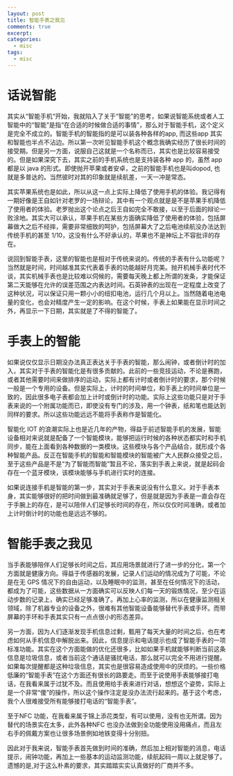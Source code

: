 ```yaml
---
layout: post
title: 智能手表之我见
comments: true
excerpt: 
categories:
  - misc  
tags:
  - misc 
---
```



# 话说智能

其实从“智能手机“开始，我就陷入了关于“智能”的思考，如果说智能系统或者人工智能中的“智能”是指“在合适的时候做合适的事情”，那么对于智能手机，这个定义是完全不成立的。智能手机的智能指的是可以装各种各样的app, 而这些app 其实和智能也半点不沾边。所以第一次听见智能手机这个概念我确实经历了很长时间的接受期。但是另一方面，说服自己这就是一个名称而已，其实也是比较容易接受的。但是如果深究下去，其实之前的手机系统也是支持装各种 app 的，虽然 app 都是以 java 的形式。即使抛开苹果或者安卓，之前的智能手机也是叫dopod, 也就是多普达的。当然彼时对其的印象就是续航差，一天一冲是常态。

其实苹果系统也是如此，所以从这一点上实际上降低了使用手机的体验。我记得有一期好像是王自如针对老罗的一场辩论，其中有一个观点就是是不是苹果手机降低了使用者的体验。老罗抛出这个论点之后王自如完全不敢接，以至于后面的辩论一败涂地。其实大可以承认，苹果手机在某些方面确实降低了使用者的体验，包括屏幕做大之后不经摔，需要非常细致的呵护，包括屏幕大了之后电池续航没办法达到传统手机的甚至 1/10，这没有什么不好承认的，苹果也不是神坛上不容批评的存在。

说回到智能手表，这里的智能也是相对于传统来说的。传统的手表有什么功能呢？当然就是时间，时间越准其实代表着手表的功能越好月完美。抛开机械手表时代不谈，其实机械手表也是比较难以伺候的，需要每天晚上都上所谓的发条，才能保证第二天能够在允许的误差范围之内表达时间。石英钟表的出现在一定程度上改变了这种状况，可以保证只用一颗小小的纽扣电池，运行几个月以上。当然随着电池电量的变化，也会对精度产生一定的影响。在这个时候，手表上如果能在显示时间之外，再显示一下日期，其实就是了不得的智能了。


# 手表上的智能

如果说仅仅显示日期没办法真正表达关于手表的智能，那么闹钟，或者倒计时的加入，其实对于手表的智能化是有很多贡献的。此前的一些竞技运动，不论是赛跑，或者其他需要时间来做排序的运动，实际上都有计时或者倒计时的要求，那个时候一般是一个专用的设备。但是实际上，计时的时间单位，和手表上的时间单位是一致的，因此很多电子表都会加上计时或倒计时的功能。实际上这些功能只是对于手表来说的一个附属功能而已，即使没有专门的涉及，用一个钟表，纸和笔也能达到同样的要求。所以这些功能远远不能将手表称作是智能化。

智能化 IOT 的浪潮实际上也是近几年的产物，得益于前述智能手机的发展，智能设备相对来说就是配备了一个智能模块，能够把运行时候的各种状态都实时和手机同步，能在上面看到各种数据的一类模块。这些模块与各个产品结合，就形成个各种智能产品。反正在智能手机的智能和智能模块的智能被广大人民群众接受之后，至于这些产品是不是“为了智能而智能”暂且不论，落实到手表上来说，就是起码会存在一个蓝牙模块，该模块能够与手机进行实时的连接。

如果说连接手机是智能的第一步，其实对于手表来说没有什么意义。对于手表本身，其实能够很好的把时间做到最准确就足够了，但是就是因为手表是一直会存在于手腕上的存在，是可以陪伴人们足够长时间的存在，所以仅仅时间准确，或者加上计时倒计时的功能也是远远不够的。


# 智能手表之我见

当手表能够陪伴人们足够长时间之后，其应用场景就进行了进一步的分化，第一个方面就是健康方向。得益于传感器的发展，记录人们运动的情况成为了可能，不论是在无 GPS 情况下的自由运动，以及睡眠中的监测，甚至在任何情况下的活动，都成为了可能，这些数据从一方面确实可以反映人们每一天的锻炼情况，至少在运动步数的记录上，确实已经足够准确了。再加上心率的监测，所以在健康监测相关领域，除了机器专业的设备之外，很难有其他智能设备能够替代手表或手环。而带屏幕的手环和手表其实只有一点点很小的形态差异。

另一方面，因为人们逐渐发现手机信息过剩，甄用了每天大量的时间之后，也在考虑如何从手机信息中解脱出来。因此，信息提示和电话提示也成了智能手表的一项标准功能。其实在这个方面能做的优化还很多，比如如果手机就能够判断当前这条信息是垃圾信息，或者当前这个通话是骚扰电话，那么就可以完全不用进行提醒。如果每次提醒都是这种垃圾信息，其实也是很容易造成使用中的厌烦的。一些价格低廉的“智能手表”在这个方面还有很长的路要走。而至于说使用手表能够接打电话，在我看来属于过犹不及。而且使用给手表来进行对话，想想这个姿势，实际上是一个非常“傻”的操作，所以这个操作注定是没办法流行起来的。基于这个考虑，我个人很难接受所有能够接打电话的“智能手表”。

至于NFC 功能，在我看来属于锦上添花类型，有可以使用，没有也无所谓。因为替代的场景实在太多，此外各种NFC 也没办法做到全功能使用没用痛点，而且左右手的佩戴方案也让很多场景例如地铁变得十分别扭。

因此对于我来说，智能手表首先做到时间的准确，然后加上相对智能的消息，电话提示，闹钟功能，再加上一些基本的运动监测功能，续航起码一周以上就足够了。遗憾的是,对于这么朴素的要求，其实踏踏实实认真做好的厂商并不多。

